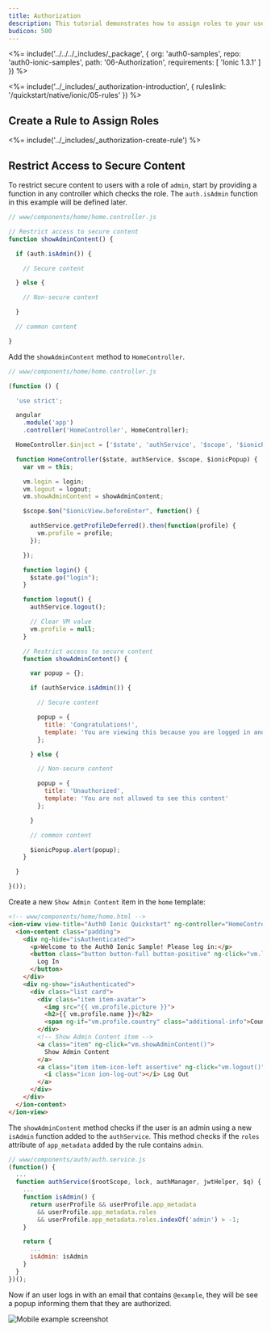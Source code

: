 ```yaml
---
title: Authorization
description: This tutorial demonstrates how to assign roles to your users and use those claims to authorize or deny a user to access secure content in the app
budicon: 500
---
```


<%= include('../../../_includes/_package', {
  org: 'auth0-samples',
  repo: 'auth0-ionic-samples',
  path: '06-Authorization',
  requirements: [
    'Ionic 1.3.1'
  ]
}) %>

<%= include('../_includes/_authorization-introduction', { ruleslink: '/quickstart/native/ionic/05-rules' }) %>

## Create a Rule to Assign Roles

<%= include('../_includes/_authorization-create-rule') %>

## Restrict Access to Secure Content

To restrict secure content to users with a role of `admin`, start by providing a function in any controller which checks the role. The `auth.isAdmin` function in this example will be defined later.

```js
// www/components/home/home.controller.js

// Restrict access to secure content
function showAdminContent() {

  if (auth.isAdmin()) {

    // Secure content

  } else {

    // Non-secure content

  }

  // common content

}
```

Add the `showAdminContent` method to `HomeController`.

```js
// www/components/home/home.controller.js

(function () {

  'use strict';

  angular
    .module('app')
    .controller('HomeController', HomeController);

  HomeController.$inject = ['$state', 'authService', '$scope', '$ionicPopup'];

  function HomeController($state, authService, $scope, $ionicPopup) {
    var vm = this;

    vm.login = login;
    vm.logout = logout;
    vm.showAdminContent = showAdminContent;

    $scope.$on("$ionicView.beforeEnter", function() {

      authService.getProfileDeferred().then(function(profile) {
        vm.profile = profile;
      });

    });

    function login() {
      $state.go("login");
    }

    function logout() {
      authService.logout();

      // Clear VM value
      vm.profile = null;
    }

    // Restrict access to secure content
    function showAdminContent() {

      var popup = {};

      if (authService.isAdmin()) {

        // Secure content

        popup = {
          title: 'Congratulations!',
          template: 'You are viewing this because you are logged in and you have \'admin\' role'
        };

      } else {

        // Non-secure content

        popup = {
          title: 'Unauthorized',
          template: 'You are not allowed to see this content'
        };

      }

      // common content

      $ionicPopup.alert(popup);
    }

  }

}());
```

Create a new `Show Admin Content` item in the `home` template:

```html
<!-- www/components/home/home.html -->
<ion-view view-title="Auth0 Ionic Quickstart" ng-controller="HomeController as vm">
  <ion-content class="padding">
    <div ng-hide="isAuthenticated">
      <p>Welcome to the Auth0 Ionic Sample! Please log in:</p>
      <button class="button button-full button-positive" ng-click="vm.login()">
        Log In
      </button>
    </div>
    <div ng-show="isAuthenticated">
      <div class="list card">
        <div class="item item-avatar">
          <img src="{{ vm.profile.picture }}">
          <h2>{{ vm.profile.name }}</h2>
          <span ng-if="vm.profile.country" class="additional-info">Country (added by rule): <strong>{{ vm.profile.country }}</strong></span>
        </div>
        <!-- Show Admin Content item -->
        <a class="item" ng-click="vm.showAdminContent()">
          Show Admin Content
        </a>
        <a class="item item-icon-left assertive" ng-click="vm.logout()">
          <i class="icon ion-log-out"></i> Log Out
        </a>
      </div>
    </div>
  </ion-content>
</ion-view>
```

The `showAdminContent` method checks if the user is an admin using a new `isAdmin` function added to the `authService`. This method checks if the `roles` attribute of `app_metadata` added by the rule contains `admin`.


```js
// www/components/auth/auth.service.js
(function() {
  ...
  function authService($rootScope, lock, authManager, jwtHelper, $q) {
    ...
    function isAdmin() {
      return userProfile && userProfile.app_metadata
        && userProfile.app_metadata.roles
        && userProfile.app_metadata.roles.indexOf('admin') > -1;
    }

    return {
      ...
      isAdmin: isAdmin
    }
  }
})();
```

Now if an user logs in with an email that contains `@example`, they will be see a popup informing them that they are authorized.

<div class="phone-mockup">
  <img src="/media/articles/native-platforms/ionic/image_authorization1.png" alt="Mobile example screenshot"/>
</div>
